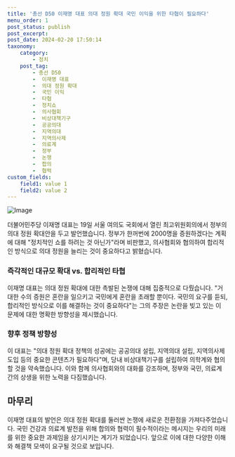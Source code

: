 ```yaml
---
title: '총선 D50 이재명 대표 의대 정원 확대 국민 이익을 위한 타협이 필요하다'
menu_order: 1
post_status: publish
post_excerpt: 
post_date: 2024-02-20 17:50:14
taxonomy:
    category:
        - 정치
    post_tag:
        - 총선 D50
        -  이재명 대표
        -  의대 정원 확대
        -  국민 이익
        -  타협
        -  정치쇼
        -  의사협회
        -  비상대책기구
        -  공공의대
        -  지역의대
        -  지역의사제
        -  의료계
        -  정부
        -  논쟁
        -  합의
        -  협력
custom_fields:
    field1: value 1
    field2: value 2
---
```


![Image](https://imgnews.pstatic.net/image/020/2024/02/20/0003548825_001_20240220030131894.jpg?type=w647)

더불어민주당 이재명 대표는 19일 서울 여의도 국회에서 열린 최고위원회의에서 정부의 의대 정원 확대안을 두고 발언했습니다. 정부가 한꺼번에 2000명을 증원하겠다는 계획에 대해 "정치적인 쇼를 하려는 것 아닌가"라며 비판했고, 의사협회와 협의하여 합리적인 방식으로 의대 정원을 늘리는 것이 중요하다고 밝혔습니다.
### 즉각적인 대규모 확대 vs. 합리적인 타협
이재명 대표는 의대 정원 확대에 대한 촉발된 논쟁에 대해 집중적으로 다뤘습니다. "거대한 수의 증원은 혼란을 일으키고 국민에게 혼란을 초래할 뿐이다. 국민의 요구를 듣되, 합리적인 방식으로 이를 해결하는 것이 중요하다"는 그의 주장은 논란을 빚고 있는 이 문제에 대한 명확한 방향성을 제시했습니다.
### 향후 정책 방향성
이 대표는 "의대 정원 확대 정책의 성공에는 공공의대 설립, 지역의대 설립, 지역의사제 도입 등의 중요한 콘텐츠가 필요하다"며, 당내 비상대책기구를 설립하여 의학계와 협의할 것을 약속했습니다. 이와 함께 의사협회와의 대화를 강조하며, 정부와 국민, 의료계 간의 상생을 위한 노력을 다짐했습니다.
## 마무리
이재명 대표의 발언은 의대 정원 확대를 둘러싼 논쟁에 새로운 전환점을 가져다주었습니다. 국민 건강과 의료계 발전을 위해 합의와 협력이 필수적이라는 메시지는 우리의 미래를 위한 중요한 과제임을 상기시키는 계기가 되었습니다. 앞으로 이에 대한 다양한 이해와 해결책 모색이 요구될 것으로 보입니다.
